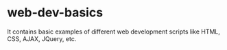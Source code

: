 # web-dev-basics
It contains basic examples of different web development scripts like HTML, CSS, AJAX, JQuery, etc.

